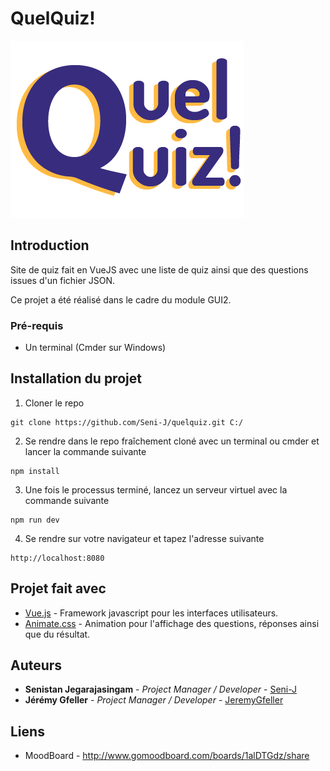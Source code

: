 # QuelQuiz!

![QuelQuiz!](/Code/src/assets/logo.png)

## Introduction

Site de quiz fait en VueJS avec une liste de quiz ainsi que des questions issues d'un fichier JSON.

Ce projet a été réalisé dans le cadre du module GUI2.

### Pré-requis

- Un terminal (Cmder sur Windows)

## Installation du projet

1. Cloner le repo

```console
git clone https://github.com/Seni-J/quelquiz.git C:/
```

2. Se rendre dans le repo fraîchement cloné avec un terminal ou cmder et lancer la commande suivante

```console
npm install
```

3. Une fois le processus terminé, lancez un serveur virtuel avec la commande suivante

```console
npm run dev
```

4. Se rendre sur votre navigateur et tapez l'adresse suivante

```
http://localhost:8080
```

## Projet fait avec

- [Vue.js](https://vuejs.org) - Framework javascript pour les interfaces utilisateurs.
- [Animate.css](https://daneden.github.io/animate.css/) - Animation pour l'affichage des questions, réponses ainsi que du résultat.

## Auteurs

- **Senistan Jegarajasingam** - *Project Manager / Developer* - [Seni-J](https://github.com/Seni-J)
- **Jérémy Gfeller** - *Project Manager / Developer* - [JeremyGfeller](https://github.com/JeremyGfeller)

## Liens

- MoodBoard - http://www.gomoodboard.com/boards/1alDTGdz/share